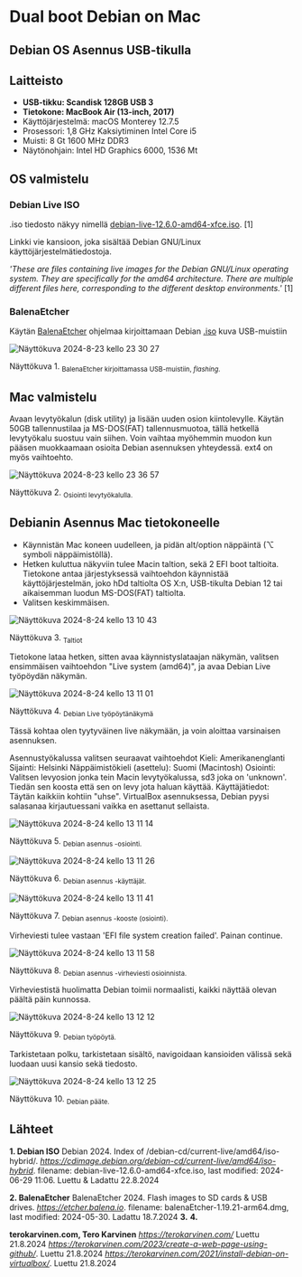 # Dual boot Debian on Mac

## Debian OS Asennus USB-tikulla



## Laitteisto

- **USB-tikku: Scandisk 128GB USB 3**
- **Tietokone: MacBook Air (13-inch, 2017)**
- Käyttöjärjestelmä: macOS Monterey 12.7.5
- Prosessori: 1,8 GHz Kaksiytiminen Intel Core i5
- Muisti: 8 Gt 1600 MHz DDR3
- Näytönohjain: Intel HD Graphics 6000, 1536 Mt



## OS valmistelu

### Debian Live ISO

.iso tiedosto näkyy nimellä [debian-live-12.6.0-amd64-xfce.iso](https://cdimage.debian.org/debian-cd/current-live/amd64/iso-hybrid). [1]

Linkki vie kansioon, joka sisältää Debian GNU/Linux käyttöjärjestelmätiedostoja. 

_'These are files containing live images for the Debian GNU/Linux operating system. They are specifically for the amd64 architecture. There are multiple different files here, corresponding to the different desktop environments.'_ [1]


### BalenaEtcher

Käytän [BalenaEtcher](https://etcher.balena.io) ohjelmaa kirjoittamaan Debian [.iso](https://cdimage.debian.org/debian-cd/current-live/amd64/iso-hybrid/debian-live-12.6.0-amd64-xfce.iso) kuva USB-muistiin

![Näyttökuva 2024-8-23 kello 23 30 27](https://github.com/user-attachments/assets/b40074bb-90dd-4954-a889-a856d8780942)

Näyttökuva 1. <sub>BalenaEtcher kirjoittamassa USB-muistiin, _flashing_.</sub>


## Mac valmistelu

Avaan levytyökalun (disk utility) ja lisään uuden osion kiintolevylle. Käytän 50GB tallennustilaa ja MS-DOS(FAT) tallennusmuotoa, tällä hetkellä levytyökalu suostuu vain siihen. Voin vaihtaa myöhemmin muodon kun pääsen muokkaamaan osioita Debian asennuksen yhteydessä. ext4 on myös vaihtoehto.

![Näyttökuva 2024-8-23 kello 23 36 57](https://github.com/user-attachments/assets/47b2b0c6-874a-43fe-9875-165eca65b8bb)

Näyttökuva 2. <sub>Osiointi levytyökalulla.</sub>


## Debianin Asennus Mac tietokoneelle

- Käynnistän Mac koneen uudelleen, ja pidän alt/option näppäintä (⌥ symboli näppäimistöllä).
- Hetken kuluttua näkyviin tulee Macin taltion, sekä 2 EFI boot taltioita. Tietokone antaa järjestyksessä vaihtoehdon käynnistää käyttöjärjestelmän, joko hDd taltiolta OS X:n, USB-tikulta Debian 12 tai aikaisemman luodun MS-DOS(FAT) taltiolta.
- Valitsen keskimmäisen.

![Näyttökuva 2024-8-24 kello 13 10 43](https://github.com/user-attachments/assets/7cb67ec7-e093-4067-ae6f-732f13d0bf5d)

Näyttökuva 3. <sub>Taltiot</sub>


Tietokone lataa hetken, sitten avaa käynnistyslataajan näkymän, valitsen ensimmäisen vaihtoehdon "Live system (amd64)", ja avaa Debian Live työpöydän näkymän.

![Näyttökuva 2024-8-24 kello 13 11 01](https://github.com/user-attachments/assets/1889fb31-9439-4969-addb-25f585c931b7)

Näyttökuva 4. <sub>Debian Live työpöytänäkymä</sub>


Tässä kohtaa olen tyytyväinen live näkymään, ja voin aloittaa varsinaisen asennuksen.

Asennustyökalussa valitsen seuraavat vaihtoehdot
Kieli: Amerikanenglanti
Sijainti: Helsinki
Näppäimistökieli (asettelu): Suomi (Macintosh)
Osiointi: Valitsen levyosion jonka tein Macin levytyökalussa, sd3 joka on 'unknown'. Tiedän sen koosta että sen on levy jota haluan käyttää.
Käyttäjätiedot: Täytän kaikkiin kohtiin "uhse". VirtualBox asennuksessa, Debian pyysi salasanaa kirjautuessani vaikka en asettanut sellaista.


![Näyttökuva 2024-8-24 kello 13 11 14](https://github.com/user-attachments/assets/548aa362-3f76-42fa-bf3e-5343df9e3bb2)

Näyttökuva 5. <sub>Debian asennus -osiointi.</sub>


![Näyttökuva 2024-8-24 kello 13 11 26](https://github.com/user-attachments/assets/37efc19d-c0bd-440f-bfb6-bae914d2b543)

Näyttökuva 6. <sub>Debian asennus -käyttäjät.</sub>


![Näyttökuva 2024-8-24 kello 13 11 41](https://github.com/user-attachments/assets/9275d533-3954-4c38-8874-bf5eb65e8090)

Näyttökuva 7. <sub>Debian asennus -kooste (osiointi).</sub>


Virheviesti tulee vastaan 'EFI file system creation failed'. Painan continue.

![Näyttökuva 2024-8-24 kello 13 11 58](https://github.com/user-attachments/assets/2d7dad99-e377-4fd7-a352-cbb47a5f94d8)

Näyttökuva 8. <sub>Debian asennus -virheviesti osioinnista.</sub>


Virheviestistä huolimatta Debian toimii normaalisti, kaikki näyttää olevan päältä päin kunnossa.

![Näyttökuva 2024-8-24 kello 13 12 12](https://github.com/user-attachments/assets/1837f3e6-fdbb-477d-8392-a3f4216238d4)

Näyttökuva 9. <sub>Debian työpöytä.</sub>


Tarkistetaan polku, tarkistetaan sisältö, navigoidaan kansioiden välissä sekä luodaan uusi kansio sekä tiedosto.

![Näyttökuva 2024-8-24 kello 13 12 25](https://github.com/user-attachments/assets/71c58137-5aa5-4cf8-9e23-884cd2d6e2e3)

Näyttökuva 10. <sub>Debian pääte.</sub>

## Lähteet

**1. Debian ISO**
Debian 2024. Index of /debian-cd/current-live/amd64/iso-hybrid/. _https://cdimage.debian.org/debian-cd/current-live/amd64/iso-hybrid_. filename: debian-live-12.6.0-amd64-xfce.iso, last modified: 2024-06-29 11:06. Luettu & Ladattu 22.8.2024 

**2. BalenaEtcher**
BalenaEtcher 2024. Flash images to SD cards & USB drives. _https://etcher.balena.io_. filename: balenaEtcher-1.19.21-arm64.dmg, last modified: 2024-05-30. Ladattu 18.7.2024
**3.**
**4.**

  **terokarvinen.com, Tero Karvinen**
_https://terokarvinen.com/_ Luettu 21.8.2024
_https://terokarvinen.com/2023/create-a-web-page-using-github/_. Luettu 21.8.2024
_https://terokarvinen.com/2021/install-debian-on-virtualbox/_. Luettu 21.8.2024
